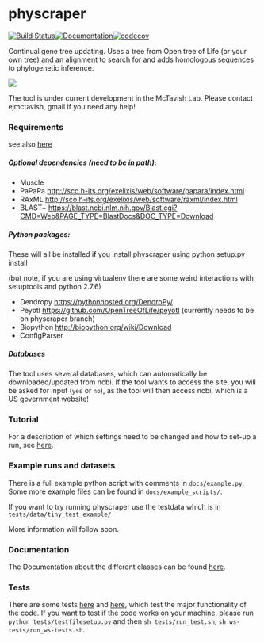# physcraper

[![Build Status](https://travis-ci.org/McTavishLab/physcraper.svg?branch=dev)](https://travis-ci.org/McTavishLab/physcraper)[![Documentation](https://readthedocs.org/projects/physcraper/badge/?version=latest&style=flat)](https://physcraper.readthedocs.io/en/latest/)[![codecov](https://codecov.io/gh/McTavishLab/physcraper/branch/dev/graph/badge.svg)](https://codecov.io/gh/McTavishLab/physcraper)

Continual gene tree updating. 
Uses a tree from Open tree of Life (or your own tree) and an alignment to search for and adds homologous sequences to phylogenetic inference. 

![](https://cdn.rawgit.com/snacktavish/physcraper/master/docs/physcraper.svg)


The tool is under current development in the McTavish Lab.
Please contact ejmctavish, gmail if you need any help!

### Requirements

see also [here](./How_to_start.md)

##### Optional dependencies (need to be in path): 

- Muscle 
- PaPaRa http://sco.h-its.org/exelixis/web/software/papara/index.html 
- RAxML http://sco.h-its.org/exelixis/web/software/raxml/index.html 
- BLAST+ https://blast.ncbi.nlm.nih.gov/Blast.cgi?CMD=Web&PAGE_TYPE=BlastDocs&DOC_TYPE=Download

##### Python packages: 
These will all be installed if you install physcraper using 
    python setup.py install

(but note, if you are using virtualenv there are some weird interactions with setuptools and python 2.7.6)

- Dendropy https://pythonhosted.org/DendroPy/ 
- Peyotl https://github.com/OpenTreeOfLife/peyotl (currently needs to be on physcraper branch)
- Biopython http://biopython.org/wiki/Download
- ConfigParser 

##### Databases

The tool uses several databases, which can automatically be downloaded/updated from ncbi. If the tool wants to access the site, you will be asked for input (`yes` or `no`), as the tool will then access ncbi, which is a US government website!


### Tutorial

For a description of which settings need to be changed and how to set-up a run, see [here](./How_to_start.md).


### Example runs and datasets

 There is a full example python script with comments in `docs/example.py`.
 Some more example files can be found in `docs/example_scripts/`.

 If you want to try running physcraper use the testdata which is in `tests/data/tiny_test_example/`

 More information will follow soon.


### Documentation

The Documentation about the different classes can be found [here](https://physcraper.readthedocs.io/en/latest/).

### Tests

There are some tests [here](./test/) and [here](./ws-test/), which test the major functionality of the code. If you want to test if the code works on your machine, please run `python tests/testfilesetup.py` and then `sh tests/run_test.sh`,  `sh ws-tests/run_ws-tests.sh`.

